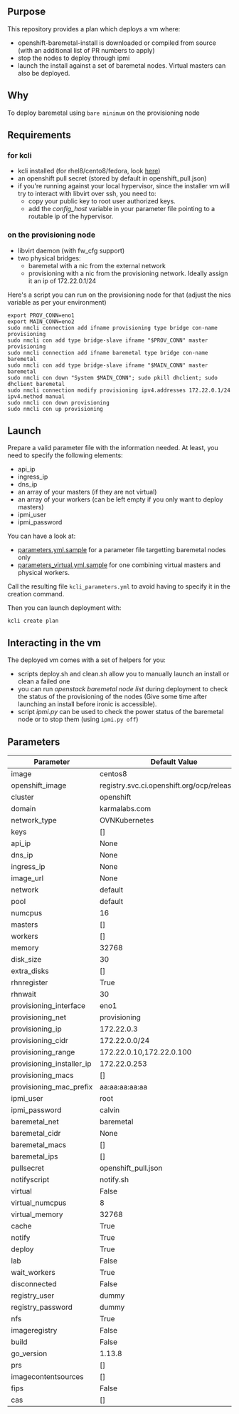 ## Purpose

This repository provides a plan which deploys a vm where:
- openshift-baremetal-install is downloaded or compiled from source (with an additional list of PR numbers to apply)
- stop the nodes to deploy through ipmi
- launch the install against a set of baremetal nodes. Virtual masters can also be deployed.

## Why

To deploy baremetal using `bare minimum` on the provisioning node

## Requirements

### for kcli

- kcli installed (for rhel8/cento8/fedora, look [here](https://kcli.readthedocs.io/en/latest/#package-install-method))
- an openshift pull secret (stored by default in openshift_pull.json)
- if you're running against your local hypervisor, since the installer vm will try to interact with libvirt over ssh, you need to:
  - copy your public key to root user authorized keys.
  - add the *config_host* variable in your parameter file pointing to a routable ip of the hypervisor.

### on the provisioning node

- libvirt daemon (with fw_cfg support)
- two physical bridges:
    - baremetal with a nic from the external network
    - provisioning with a nic from the provisioning network. Ideally assign it an ip of 172.22.0.1/24

Here's a script you can run on the provisioning node for that (adjust the nics variable as per your environment)

```
export PROV_CONN=eno1
export MAIN_CONN=eno2
sudo nmcli connection add ifname provisioning type bridge con-name provisioning
sudo nmcli con add type bridge-slave ifname "$PROV_CONN" master provisioning
sudo nmcli connection add ifname baremetal type bridge con-name baremetal
sudo nmcli con add type bridge-slave ifname "$MAIN_CONN" master baremetal
sudo nmcli con down "System $MAIN_CONN"; sudo pkill dhclient; sudo dhclient baremetal
sudo nmcli connection modify provisioning ipv4.addresses 172.22.0.1/24 ipv4.method manual
sudo nmcli con down provisioning
sudo nmcli con up provisioning
```

## Launch

Prepare a valid parameter file with the information needed. At least, you need to specify the following elements:

- api_ip
- ingress_ip
- dns_ip
- an array of your masters (if they are not virtual)
- an array of your workers (can be left empty if you only want to deploy masters)
- ipmi_user
- ipmi_password

You can have a look at:

- [parameters.yml.sample](parameters.yml.sample) for a parameter file targetting baremetal nodes only
- [parameters_virtual.yml.sample](parameters_virtual.yml.sample) for one combining virtual masters and physical workers.

Call the resulting file `kcli_parameters.yml` to avoid having to specify it in the creation command.

Then you can launch deployment with:

```
kcli create plan
```

## Interacting in the vm

The deployed vm comes with a set of helpers for you:
- scripts deploy.sh and clean.sh allow you to manually launch an install or clean a failed one
- you can run *openstack baremetal node list* during deployment to check the status of the provisioning of the nodes (Give some time after launching an install before ironic is accessible).
- script *ipmi.py* can be used to check the power status of the baremetal node or to stop them (using `ipmi.py off`)

## Parameters

|Parameter                |Default Value                                |
|-------------------------|---------------------------------------------|
|image                    |centos8                                      |
|openshift_image          |registry.svc.ci.openshift.org/ocp/release:4.5|
|cluster                  |openshift                                    |
|domain                   |karmalabs.com                                |
|network_type             |OVNKubernetes                                |
|keys                     |[]                                           |
|api_ip                   |None                                         |
|dns_ip                   |None                                         |
|ingress_ip               |None                                         |
|image_url                |None                                         |
|network                  |default                                      |
|pool                     |default                                      |
|numcpus                  |16                                           |
|masters                  |[]                                           |
|workers                  |[]                                           |
|memory                   |32768                                        |
|disk_size                |30                                           |
|extra_disks              |[]                                           |
|rhnregister              |True                                         |
|rhnwait                  |30                                           |
|provisioning_interface   |eno1                                         |
|provisioning_net         |provisioning                                 |
|provisioning_ip          |172.22.0.3                                   |
|provisioning_cidr        |172.22.0.0/24                                |
|provisioning_range       |172.22.0.10,172.22.0.100                     |
|provisioning_installer_ip|172.22.0.253                                 |
|provisioning_macs        |[]                                           |
|provisioning_mac_prefix  |aa:aa:aa:aa:aa                               |
|ipmi_user                |root                                         |
|ipmi_password            |calvin                                       |
|baremetal_net            |baremetal                                    |
|baremetal_cidr           |None                                         |
|baremetal_macs           |[]                                           |
|baremetal_ips            |[]                                           |
|pullsecret               |openshift_pull.json                          |
|notifyscript             |notify.sh                                    |
|virtual                  |False                                        |
|virtual_numcpus          |8                                            |
|virtual_memory           |32768                                        |
|cache                    |True                                         |
|notify                   |True                                         |
|deploy                   |True                                         |
|lab                      |False                                        |
|wait_workers             |True                                         |
|disconnected             |False                                        |
|registry_user            |dummy                                        |
|registry_password        |dummy                                        |
|nfs                      |True                                         |
|imageregistry            |False                                        |
|build                    |False                                        |
|go_version               |1.13.8                                       |
|prs                      |[]                                           |
|imagecontentsources      |[]                                           |
|fips                     |False                                        |
|cas                      |[]                                           |
